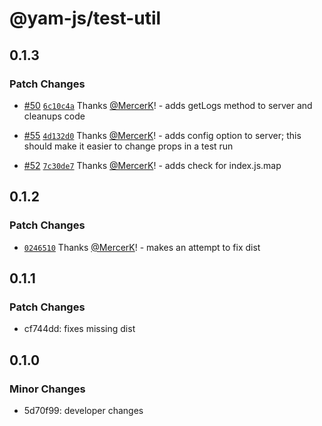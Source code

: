 # @yam-js/test-util

## 0.1.3

### Patch Changes

- [#50](https://github.com/Yam-JS/YamJS/pull/50) [`6c10c4a`](https://github.com/Yam-JS/YamJS/commit/6c10c4aee5785d792e64e132d1e5dc7a962720d0) Thanks [@MercerK](https://github.com/MercerK)! - adds getLogs method to server and cleanups code

- [#55](https://github.com/Yam-JS/YamJS/pull/55) [`4d132d0`](https://github.com/Yam-JS/YamJS/commit/4d132d0e652622ab3c3746fa3be97ea4e3792549) Thanks [@MercerK](https://github.com/MercerK)! - adds config option to server; this should make it easier to change props in a test run

- [#52](https://github.com/Yam-JS/YamJS/pull/52) [`7c30de7`](https://github.com/Yam-JS/YamJS/commit/7c30de77098fb564fb2a0676ccd336a5bd8fdef4) Thanks [@MercerK](https://github.com/MercerK)! - adds check for index.js.map

## 0.1.2

### Patch Changes

- [`0246510`](https://github.com/Yam-JS/YamJS/commit/0246510b20eba5626a1687969d078fca3763d318) Thanks [@MercerK](https://github.com/MercerK)! - makes an attempt to fix dist

## 0.1.1

### Patch Changes

- cf744dd: fixes missing dist

## 0.1.0

### Minor Changes

- 5d70f99: developer changes
